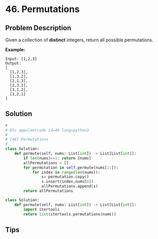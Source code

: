 # 46. Permutations



## Problem Description

Given a collection of **distinct** integers, return all possible permutations.

**Example:**

```
Input: [1,2,3]
Output:
[
  [1,2,3],
  [1,3,2],
  [2,1,3],
  [2,3,1],
  [3,1,2],
  [3,2,1]
]
```



## Solution



```python
#
# @lc app=leetcode id=46 lang=python3
#
# [46] Permutations
#
class Solution:
    def permute(self, nums: List[int]) -> List[List[int]]:
        if len(nums)<=1: return [nums]
        allPermutations = []
        for permutation in self.permute(nums[1:]):
            for index in range(len(nums)):
                s= permutation.copy()
                s.insert(index,nums[0])
                allPermutations.append(s)
        return allPermutations

```



```python
class Solution:
    def permute(self, nums: List[int]) -> List[List[int]]:
        import itertools
        return list(itertools.permutations(nums))
```



## Tips



